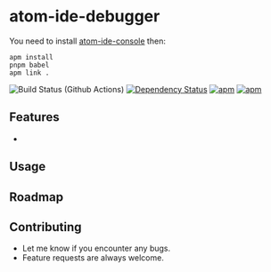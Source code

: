 # atom-ide-debugger

You need to install [atom-ide-console](https://github.com/atom-ide-community/atom-ide-debugger) then:
```
apm install
pnpm babel
apm link .
```

![Build Status (Github Actions)](https://github.com/atom-ide-community/atom-ide-debugger/workflows/CI/badge.svg)
[![Dependency Status](https://david-dm.org/atom-ide-community/atom-ide-debugger.svg)](https://david-dm.org/atom-ide-community/atom-ide-debugger)
[![apm](https://img.shields.io/apm/dm/atom-ide-debugger.svg)](https://github.com/atom-ide-community/atom-ide-debugger)
[![apm](https://img.shields.io/apm/v/atom-ide-debugger.svg)](https://github.com/atom-ide-community/atom-ide-debugger)

## Features

-

## Usage

## Roadmap

## Contributing

- Let me know if you encounter any bugs.
- Feature requests are always welcome.
